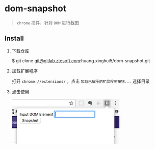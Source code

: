 # dom-snapshot
> `chrome` 插件，针对 `DOM` 进行截图

## Install

1. 下载仓库

    $ git clone git@gitlab.ztesoft.com:huang.xinghui5/dom-snapshot.git

2. 加载扩展程序

    打开 `chrome://extensions/` ，点击 `加载已解压的扩展程序按钮...` 选择目录

3. 点击使用

    ![](snapshot.png)